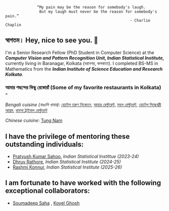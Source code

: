                  “My pain may be the reason for somebody's laugh.
                   But my laugh must never be the reason for somebody's pain.”
                                                           - Charlie Chaplin

## স্বাগতম।  Hey, nice to see you.  👋



I'm a Senior Research Fellow (PhD Student in Computer Science) at the  __*Computer Vision and Pattern Recognition Unit, Indian Statistical Institute,*__ currently living in Baranagar, Kolkata (বরানগর, কলকাতা). I completed BS-MS in Mathematics from the __*Indian Institute of Science Education and Research Kolkata*__.  


### আমার পছন্দের কিছু রেস্তোরাঁ (Some of my favorite restaurants in Kolkata) -
*Bengali cuisine (বাঙালি খাবার)*:
[হোটেল তরুণ নিকেতন](https://www.google.com/maps/place/Hotel+Tarun+Niketan+(Pice+Hotel)/@22.5169621,88.3444626,17z/data=!3m1!4b1!4m6!3m5!1s0x3a027735253b7d1b:0x90d12379033074f0!8m2!3d22.5169621!4d88.3470375!16s%2Fg%2F11c6q99bj6?entry=ttu), [আহার রেস্টুরেন্ট](https://www.google.com/maps/place/Ahar+Hotel/@22.5700799,88.3511673,15z/data=!4m10!1m2!2m1!1sAhar+Hotel!3m6!1s0x3a0276511510d401:0x38b554041afd90ec!8m2!3d22.5715759!4d88.3689499!15sCgpBaGFyIEhvdGVsWgwiCmFoYXIgaG90ZWySAQpyZXN0YXVyYW50mgEjQ2haRFNVaE5NRzluUzBWSlEwRm5TVVJTWjBsVVJGTjNFQUXgAQA!16s%2Fg%2F11f15my40r?entry=ttu),
[মহল রেস্টুরেন্ট](https://www.google.com/maps/place/Mahal+Restaurant/@22.5751619,88.3657643,813m/data=!3m2!1e3!4b1!4m6!3m5!1s0x3a02764630db4269:0x17a69aa8a52ad494!8m2!3d22.5751619!4d88.3657643!16s%2Fg%2F1tdl4k98?entry=ttu&g_ep=EgoyMDI1MDYyMy4yIKXMDSoASAFQAw%3D%3D),
[হোটেল সিদ্ধেশ্বরী আশ্রম](https://www.google.com/maps/place/Hotel+Sidheshwari+Ashram/@22.5611865,88.3526754,17z/data=!3m1!4b1!4m6!3m5!1s0x3a027707ac7564fd:0xfede2cdf6c04be79!8m2!3d22.5611865!4d88.3552557!16s%2Fg%2F11bv30hpfg?entry=ttu&g_ep=EgoyMDI1MDgxOS4wIKXMDSoASAFQAw%3D%3D), 
[ধামসা ট্রাইবাল রেস্টুরেন্ট](https://www.google.com/maps/place/Dhamsa+Tribal+Restaurant/@22.60311,88.4633607,17z/data=!4m14!1m7!3m6!1s0x3a02757e43e31da9:0xeb86d78bac38417f!2sDhamsa+Tribal+Restaurant!8m2!3d22.60311!4d88.465941!16s%2Fg%2F11ng0ky6n8!3m5!1s0x3a02757e43e31da9:0xeb86d78bac38417f!8m2!3d22.60311!4d88.465941!16s%2Fg%2F11ng0ky6n8?entry=ttu&g_ep=EgoyMDI1MDgxOS4wIKXMDSoASAFQAw%3D%3D)

*Chinese cuisine*: 
[Tung Nam](https://www.google.com/maps/place/Tung+Nam+Eating+House/@22.5726983,88.3527482,17z/data=!3m1!4b1!4m6!3m5!1s0x3a0277af008dbd7b:0x14a9393528dc1d54!8m2!3d22.5726983!4d88.3553231!16s%2Fg%2F1hhwwfxqb?entry=ttu&g_ep=EgoyMDI1MDgyNS4wIKXMDSoASAFQAw%3D%3D)


## I have the privilege of mentoring these outstanding individuals:
- [Pratyush Kumar Sahoo](https://in.linkedin.com/in/pratyush-kumar-169494239), *Indian Statistical Instittue (2023-24)*
- [Dhruv Rathore](https://in.linkedin.com/in/dhruv-vansraj-rathore-a724291a3), *Indian Statistical Institute (2024-25)*
- [Rashmi Konnur](https://in.linkedin.com/in/rashmi-konnur-345600255), *Indian Statistical Institute (2025-26)*

## I am fortunate to have worked with the following exceptional collaborators:
- [Soumadeep Saha](https://espressovi.github.io/) , [Koyel Ghosh](https://www.linkedin.com/in/koyel-ghosh-18333076/)



<!--
### আমার পছন্দের কিছু গান (Some of my favorite songs) -





[এই অবেলায়](https://www.youtube.com/watch?v=agYzgxruck0), [মন হাওয়ায় পেয়েছি তোর নাম](https://www.youtube.com/watch?v=nxVjsESsGwo), [ভালোবাসি জ্যোৎস্নায় কাশবনে ছুটতে](https://www.youtube.com/watch?v=XMy4KmUgXJw), [টাইটেলঃ ১০১](https://www.youtube.com/watch?v=1hgrjlfVAIQ), [একা](https://www.youtube.com/watch?v=Ivoa6EtFVPw&list=RDoZgJel6Y2fE&index=33), [বর্ণে, গন্ধে, ছন্দে, গীতিতে](https://www.youtube.com/watch?v=z9Int8aCxDs&list=RDMMz9Int8aCxDs&start_radio=1), [আমি শুনেছি সেদিন তুমি](https://www.youtube.com/watch?v=mycSKkNykQ4&list=RDMMz9Int8aCxDs&index=3), [হয়নি আলাপ](https://www.youtube.com/watch?v=SlBjKUNk6pk&list=RDMMz9Int8aCxDs&index=9), [এইটা তোমার গান](https://www.youtube.com/watch?v=kpq572hbVhY), [আমার এটুক শুধু চাওয়া](https://www.youtube.com/watch?v=iXMkVMRlZjU), [জলচিঠি](https://www.youtube.com/watch?v=zg6-1gqoeUk&list=RDzg6-1gqoeUk&start_radio=1), [ধাঁধার থেকেও জটিল তুমি ](https://www.youtube.com/watch?v=zKOduuC6H4c), [মন আমার কেমন কেমন করে](https://www.youtube.com/watch?v=2qRYOe7ZSU8), [দিশেহারা তুই](https://www.youtube.com/watch?v=weowPNBgNZ4), [কবিতার গান ](https://www.youtube.com/watch?v=E263tXzw0Gw&list=RDCPgJR8ZmSNI&index=2), [তুমিও আমায় ভালবাসো আমি ভালবাসি- মল্লিক ঐশ্বর্য](https://www.youtube.com/watch?v=I1XdJSBBFJI), [সর্বত মঙ্গল রাধে
](https://www.youtube.com/watch?v=PgjWwQOoh3U), [গ্যাঁড়াকল](https://www.youtube.com/watch?v=vBziszGgQvs), [আমি এক এমন পাখি ](https://www.youtube.com/watch?v=yIDTXwR0LM8)

[Bella Ciao](https://www.youtube.com/watch?v=0aUav1lx3rA), [Hotel California](https://www.youtube.com/watch?v=UehilhnMt5Y), [Blowin' in the Wind ](https://www.youtube.com/watch?v=MMFj8uDubsE), [One More Cup of Coffee ](https://www.youtube.com/watch?v=95cufW4h-gA), [Mr. Tambourine Man](https://www.youtube.com/watch?v=OeP4FFr88SQ), [Skyfall](https://www.youtube.com/watch?v=DeumyOzKqgI)

and anything from KK (Krishnakumar Kunnath). 








 




[![logo](https://user-images.githubusercontent.com/78164336/193410185-1461e8cb-7cf0-4b23-bac2-eaf9c90c01e8.png)](https://www.isical.ac.in/)
[<img src="https://user-images.githubusercontent.com/78164336/193417535-bef01418-500d-42fe-84cf-10b6812a435e.png" width="80" height="80">](https://www.iiserkol.ac.in/web/en/#gsc.tab=0) 

I am working on Deep Learning (particularly generative models) and Causality. I don't use any social media other than Twitter and Instagram.

<a href="https://twitter.com/Rishi7Stars"><img alt="Twitter" title="Jaydeep Yadav Twitter" src="https://img.shields.io/badge/Twitter-1DA1F2?style=for-the-badge&logo=twitter&logoColor=white"></a>
[![Gmail Badge](https://img.shields.io/badge/Gmail-D14836?style=for-the-badge&logo=gmail&logoColor=white&link=mailto:saptarshi2016saha@gmail.com)](mailto:saptarshi2016saha@gmail.com)


---
### আমার পছন্দের কিছু রেস্তোরাঁ (Some of my favorite restaurants in Kolkata) -
*Bengali cuisine (বাঙালি খাবার)*:
[হোটেল তরুণ নিকেতন](https://www.google.com/maps/place/Hotel+Tarun+Niketan+(Pice+Hotel)/@22.5169621,88.3444626,17z/data=!3m1!4b1!4m6!3m5!1s0x3a027735253b7d1b:0x90d12379033074f0!8m2!3d22.5169621!4d88.3470375!16s%2Fg%2F11c6q99bj6?entry=ttu), [আহার রেস্টুরেন্ট](https://www.google.com/maps/place/Ahar+Hotel/@22.5700799,88.3511673,15z/data=!4m10!1m2!2m1!1sAhar+Hotel!3m6!1s0x3a0276511510d401:0x38b554041afd90ec!8m2!3d22.5715759!4d88.3689499!15sCgpBaGFyIEhvdGVsWgwiCmFoYXIgaG90ZWySAQpyZXN0YXVyYW50mgEjQ2haRFNVaE5NRzluUzBWSlEwRm5TVVJTWjBsVVJGTjNFQUXgAQA!16s%2Fg%2F11f15my40r?entry=ttu)
--------------
## News & Updates

:tada: [**Sept 2024**] I am humbled to have been awarded the prestigious [Fulbright-Nehru Doctoral Research Fellowships](https://www.usief.org.in/scholar-profile/scholarprofiledetails.aspx?fellowid=13190). 

:tada: [**July 2024**] Paper accepted! Our work **"VALUED - Vision and Logical Understanding Evaluation Dataset
"** has been accepted in the **Journal of Data-centric Machine Learning Research**. Congratulations to [Soumadeep](https://github.com/espressoVi)! 

:man_scientist: [**April-July 2024**] I visited **Rational Intelligence Lab** @ **CISPA Helmholtz Center for Information Security** with **Helmholtz Visiting Researcher Grant**.

:airplane: [**Mar 2024**] I attended **MLSS 2024** in Okinawa, Japan.

:tada: [**Feb 2024**] Paper accepted! Our work **"Region Mixup"** has been accepted in the twelfth **International Conference on Learning Representations (ICLR 2024)** as a tiny paper (Invite to present).

:man_technologist: [**Dec 1, 2023**] I presented our recent work at [Amazon Research Day](https://press.aboutamazon.in/news-releases/news-release-details/amazon-research-day-2023-stage-amazons-machine-learning-and).

:tada: [**Oct 2022**] Paper accepted! Our work **"On Noise Abduction for Answering Counterfactual Queries: A Practical Outlook"** has been published in **Transactions on Machine Learning Research**.

---





I was an AI\ML Research Intern at [<img src="https://user-images.githubusercontent.com/78164336/193410719-9a91d142-36d7-4923-89a5-8b2fdd92599d.svg" width="60" height="20">](https://drishti.com/) .

আমার নাম সপ্তর্ষি সাহা। আমি বর্তমানে __*Indian Statistical Institute*__-এর __*Computer Vision and Pattern Recognition Unit*__-এ  একজন Junior Research Fellow (PhD Student in Computer Science). __*Indian Statistical Institute*__-এ যোগদানের পূর্বে, আমি __*Indian Institute of Science Education and Research Kolkata*__ থেকে গণিতে BS-MS সম্পন্ন করেছি।   

**Saptarshi-Saha-1996/Saptarshi-Saha-1996** is a ✨ _special_ ✨ repository because its `README.md` (this file) appears on your GitHub profile.


Currently, 


Here are some ideas to get you started:

- 🔭 I’m currently working on ...
- 🌱 I’m currently learning ...
- 👯 I’m looking to collaborate on ...
- 🤔 I’m looking for help with ...
- 💬 Ask me about ...
- 📫 How to reach me: ...
- 😄 Pronouns: ...
- ⚡ Fun fact: ...
-->
